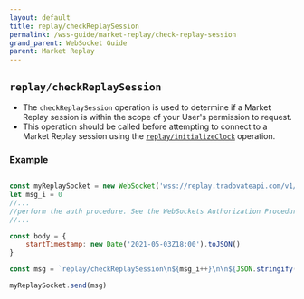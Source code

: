 ```yaml
---
layout: default
title: replay/checkReplaySession
permalink: /wss-guide/market-replay/check-replay-session
grand_parent: WebSocket Guide
parent: Market Replay
---
```


## `replay/checkReplaySession`
- The `checkReplaySession` operation is used to determine if a Market Replay session is within the scope of your User's permission to request.
- This operation should be called before attempting to connect to a Market Replay session using the [`replay/initializeClock`]({{site.baseurl}}/all-ops/websocket/initializeclock) operation.

### Example

```js

const myReplaySocket = new WebSocket('wss://replay.tradovateapi.com/v1/websocket')
let msg_i = 0
//...
//perform the auth procedure. See the WebSockets Authorization Procedure for more details
//...

const body = {
    startTimestamp: new Date('2021-05-03Z18:00').toJSON()
}

const msg = `replay/checkReplaySession\n${msg_i++}\n\n${JSON.stringify(body)}`

myReplaySocket.send(msg)
```
